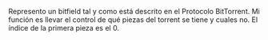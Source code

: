 Represento un bitfield tal y como está descrito en el Protocolo BitTorrent. Mi función es llevar el control de qué piezas del torrent se tiene y cuales no. El índice de la primera pieza es el 0.

